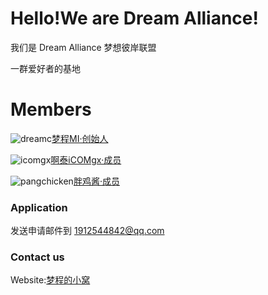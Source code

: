 # Hello!We are Dream Alliance!

我们是 Dream Alliance 梦想彼岸联盟

一群爱好者的基地

# Members

![dreamc](https://dream-alliance.gitee.io/img/members/dreamc.JPG=20x20)[梦程MI·创始人](https://www.dreamcstudio.cn/)

![icomgx](https://dream-alliance.gitee.io/img/members/icomgx.JPG=20x20)[啊泰iCOMgx·成员]()

![pangchicken](https://dream-alliance.gitee.io/img/members/pangchicken.JPG=20x20)[胖鸡酱·成员](https://panzhifei.xyz/)

### Application

发送申请邮件到 1912544842@qq.com

### Contact us

Website:[梦程的小窝](https://www.dreamcstudio.cn)

